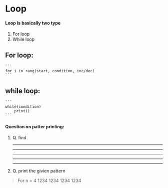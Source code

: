 # Loop
#### Loop is basically two type
1. For loop
2. While loop

## For loop:
    
    ```
    for i in rang(start, condition, inc/dec)
    ```


## while loop:

    ```
    while(condition)
        print()
    ```

#### Question on patter printing: 
1. Q. find 
    *****
    *****
    *****
    *****
    *****

2. Q. print the givien pattern

> For n = 4
    1234
    1234
    1234
    1234
